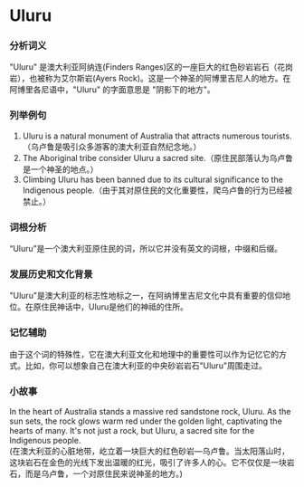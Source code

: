 # Uluru

### 分析词义

  

"Uluru" 是澳大利亚阿纳连(Finders Ranges)区的一座巨大的红色砂岩岩石（花岗岩），也被称为艾尔斯岩(Ayers Rock)。这是一个神圣的阿博里吉尼人的地方。在阿博里各尼语中，"Uluru" 的字面意思是 "阴影下的地方"。

  

### 列举例句

  

1.  Uluru is a natural monument of Australia that attracts numerous tourists.（乌卢鲁是吸引众多游客的澳大利亚自然纪念地。）
2.  The Aboriginal tribe consider Uluru a sacred site.（原住民部落认为乌卢鲁是一个神圣的地点。）
3.  Climbing Uluru has been banned due to its cultural significance to the Indigenous people.（由于其对原住民的文化重要性，爬乌卢鲁的行为已经被禁止。）

  

### 词根分析

  

“Uluru”是一个澳大利亚原住民的词，所以它并没有英文的词根，中缀和后缀。

  

### 发展历史和文化背景

  

"Uluru"是澳大利亚的标志性地标之一，在阿纳博里吉尼文化中具有重要的信仰地位。在原住民神话中，Uluru是他们的神祗的住所。

  

### 记忆辅助

  

由于这个词的特殊性，它在澳大利亚文化和地理中的重要性可以作为记忆它的方式。比如，你可以想象自己在澳大利亚的中央砂岩岩石"Uluru"周围走过。

  

### 小故事

  

In the heart of Australia stands a massive red sandstone rock, Uluru. As the sun sets, the rock glows warm red under the golden light, captivating the hearts of many. It's not just a rock, but Uluru, a sacred site for the Indigenous people.  
(在澳大利亚的心脏地带，屹立着一块巨大的红色砂岩—乌卢鲁。当太阳落山时，这块岩石在金色的光线下发出温暖的红光，吸引了许多人的心。它不仅仅是一块岩石，而是乌卢鲁，一个对原住民来说神圣的地方。)
